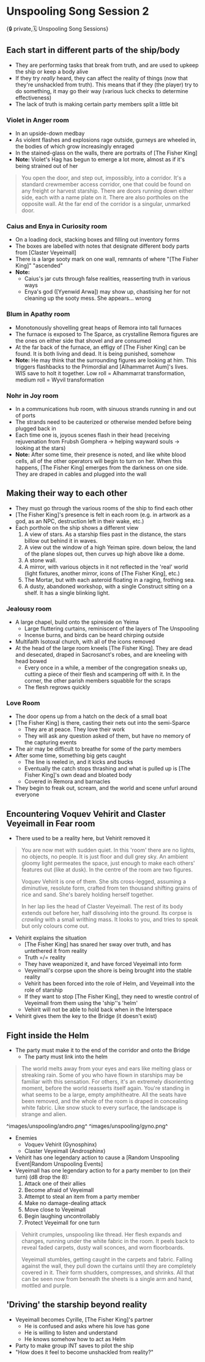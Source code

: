 # Unspooling Song Session 2

{🔒 private,🗓️ Unspooling Song Sessions}

## Each start in different parts of the ship/body
- They are performing tasks that break from truth, and are used to upkeep the ship or keep a body alive
- If they try *really* heard, they can affect the reality of things (now that they're unshackled from truth). This means that if they (the player) try to do something, it may go their way (various luck checks to determine effectiveness)
- The lack of truth is making certain party members split a little bit

### **Violet** in **Anger room**
- In an upside-down medbay
- As violent flashes and explosions rage outside, gurneys are wheeled in, the bodies of which grow increasingly enraged
- In the stained-glass on the walls, there are portraits of [The Fisher King]
- **Note:** Violet's Hag has begun to emerge a lot more, almost as if it's being strained out of her

> You open the door, and step out, impossibly, into a corridor. It's a standard crewmember access corridor, one that could be found on any freight or harvest starship. There are doors running down either side, each with a name plate on it. There are also portholes on the opposite wall. At the far end of the corridor is a singular, unmarked door.

### **Caius** and **Enya** in **Curiosity room**
- On a loading dock, stacking boxes and filling out inventory forms
- The boxes are labelled with notes that designate different body parts from [Claster Veyeimall]
- There is a large sooty mark on one wall, remnants of where "[The Fisher King]" "ascended"
- **Note:**
  - Caius's jar cuts through false realities, reasserting truth in various ways
  - Enya's god ([Yyenwid Arwa]) may show up, chastising her for  not cleaning up the sooty mess. She appears... wrong

### **Blum** in **Apathy room**
- Monotonously shovelling great heaps of Remora into tall furnaces
- The furnace is exposed to The Sparce, as crystalline Remora figures are the ones on either side that shovel and are consumed
- At the far back of the furnace, an effigy of [The Fisher King] can be found. It is both living and dead. It is being punished, somehow
- **Note:** He may think that the surrounding figures are looking at him. This triggers flashbacks to the Primordial and [Alhammarret Aum]'s lives. WIS save to holt it together. Low roll = Alhammarrat transformation, medium roll = Wyvil transformation

### **Nohr** in **Joy room**
- In a communications hub room, with sinuous strands running in and out of ports
- The strands need to be cauterized or otherwise mended before being plugged back in
- Each time one is, joyous scenes flash in their head (receiving rejuvenation from Frubsh Gomphera -> helping wayward souls -> looking at the stars)
- **Note:** After some time, their presence is noted, and like white blood cells, all of the other operators will begin to turn on her. When this happens, [The Fisher King] emerges from the darkness on one side. They are draped in cables and plugged into the wall

## Making their way to each other
- They must go through the various rooms of the ship to find each other
- [The Fisher King]'s presence is felt in each room (e.g. in artwork as a god, as an NPC, destruction left in their wake, etc.)
- Each porthole on the ship shows a different view
  1. A view of stars. As a starship flies past in the distance, the stars billow out behind it in waves.
  2. A view out the window of a high Yeiman spire. down below, the land of the plane slopes out, then curves up high above like a dome.
  3. A stone wall.
  4. A mirror, with various objects in it not reflected in the 'real' world (light fixtures, another mirror, icons of [The Fisher King], etc.)
  5. The Mortar, but with each asteroid floating in a raging, frothing sea.
  6. A dusty, abandoned workshop, with a single Construct sitting on a shelf. It has a single blinking light.

### Jealousy room
- A large chapel, build onto the spireside on Yeima
  - Large fluttering curtains, reminiscent of the layers of The Unspooling
  - Incense burns, and birds can be heard chirping outside
- Multifaith Isotoxal church, with all of the icons removed
- At the head of the large room kneels [The Fisher King]. They are dead and desecated, draped in Sacrosanct's robes, and are kneeling with head bowed
  - Every once in a while, a member of the congregation sneaks up, cutting a piece of their flesh and scampering off with it. In the corner, the other parish members squabble for the scraps
  - The flesh regrows quickly

### Love Room
- The door opens up from a hatch on the deck of a small boat
- [The Fisher King] is there, casting their nets out into the semi-Sparce
  - They are at peace. They love their work
  - They will ask any question asked of them, but have no memory of the capturing events
- The air may be difficult to breathe for some of the party members
- After some time, something big gets caught
  - The line is reeled in, and it kicks and bucks
  - Eventually the catch stops thrashing and what is pulled up is [The Fisher King]'s own dead and bloated body
  - Covered in Remora and barnacles
- They begin to freak out, scream, and the world and scene unfurl around everyone

## Encountering Voquev Vehirit and Claster Veyeimall in Fear room
- There used to be a reality here, but Vehirit removed it

> You are now met with sudden quiet. In this 'room' there are no lights, no objects, no people. It is just floor and dull grey sky. An ambient gloomy light permeates the space, just enough to make each others' features out (like at dusk). In the centre of the room are two figures.
> 
> Voquev Vehirit is one of them. She sits cross-legged, assuming a diminutive, resolute form, crafted from ten thousand shifting grains of rice and sand. She's barely holding herself together.
> 
> In her lap lies the head of Claster Veyeimall. The rest of its body extends out before her, half dissolving into the ground. Its corpse is *crawling* with a small writhing mass. It looks to you, and tries to speak but only colours come out.

- Vehirit explains the situation
  - [The Fisher King] has snared her sway over truth, and has untethered it from reality
  - Truth =/= reality
  - They have weaponized it, and have forced Veyeimall into form
  - Veyeimall's corpse upon the shore is being brought into the stable reality
  - Vehirit has been forced into the role of Helm, and Veyeimall into the role of starship
  - If they want to stop [The Fisher King], they need to wrestle control of Veyeimall from them using the 'ship''s 'helm'
  - Vehirit will not be able to hold back when in the Interspace
- Vehirit gives them the key to the Bridge (it doesn't exist)

## Fight inside the Helm
- The party must make it to the end of the corridor and onto the Bridge
  - The party must link into the helm

> The world melts away from your eyes and ears like melting glass or streaking rain. Some of you who have flown in starships may be familiar with this sensation. For others, it's an extremely disorienting moment, before the world reasserts itself again. You're standing in what seems to be a large, empty amphitheatre. All the seats have been removed, and the whole of the room is draped in concealing white fabric. Like snow stuck to every surface, the landscape is strange and alien.

^images/unspooling/andro.png^
^images/unspooling/gyno.png^

- Enemies
  - Voquev Vehirit (Gynosphinx)
  - Claster Veyeimall (Androsphinx)
- Vehirit has one legendary action to cause a [Random Unspooling Event|Random Unspooling Events]
- Veyeimall has one legendary action to for a party member to (on their turn) (d8 drop the 8):
  1. Attack one of their allies
  2. Become afraid of Veyeimall
  3. Attempt to steal an item from a party member
  4. Make no damage-dealing attack
  5. Move close to Veyeimall
  6. Begin laughing uncontrollably
  7. Protect Veyeimall for one turn

> Vehirit crumples, unspooling like thread. Her flesh expands and changes, running under the white fabric in the room. It peels back to reveal faded carpets, dusty wall sconces, and worn floorboards.
>
> Veyeimall stumbles, getting caught in the carpets and fabric. Falling against the wall, they pull down the curtains until they are completely covered in it. Their form shudders, compresses, and shrinks. All that can be seen now from beneath the sheets is a single arm and hand, mottled and purple.

## 'Driving' the starship beyond reality
- Veyeimall becomes Cyrille, [The Fisher King]'s partner
  - He is confused and asks where his love has gone
  - He is willing to listen and understand
  - He knows somehow how to act as Helm
- Party to make group INT saves to pilot the ship 
- "How does it feel to become unshackled from reality?"